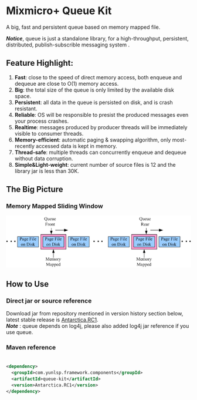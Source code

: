 # Mixmicro+ Queue Kit

A big, fast and persistent queue based on memory mapped file.

***Notice***, queue is just a standalone library, for a high-throughput, persistent, distributed, publish-subscrible messaging system . 

## Feature Highlight:  
1. **Fast**: close to the speed of direct memory access, both enqueue and dequeue are close to O(1) memory access.  
2. **Big**: the total size of the queue is only limited by the available disk space.  
3. **Persistent**: all data in the queue is persisted on disk, and is crash resistant.
4. **Reliable**: OS will be responsible to presist the produced messages even your process crashes.  
5. **Realtime**: messages produced by producer threads will be immediately visible to consumer threads.
6. **Memory-efficient**: automatic paging & swapping algorithm, only most-recently accessed data is kept in memory.  
7. **Thread-safe**: multiple threads can concurrently enqueue and dequeue without data corruption.  
8. **Simple&Light-weight**: current number of source files is 12 and the library jar is less than 30K.


## The Big Picture

### Memory Mapped Sliding Window

![design](doc/sliding_window.png)

## How to Use

### Direct jar or source reference  
Download jar from repository mentioned in version history section below, latest stable release is [Antarctica.RC1](#maven-reference).   
***Note*** : queue depends on log4j, please also added log4j jar reference if you use queue.

### Maven reference  

```xml

<dependency>
  <groupId>com.yunlsp.framework.components</groupId>
  <artifactId>queue-kit</artifactId>
  <version>Antarctica.RC1</version>
</dependency>

```
